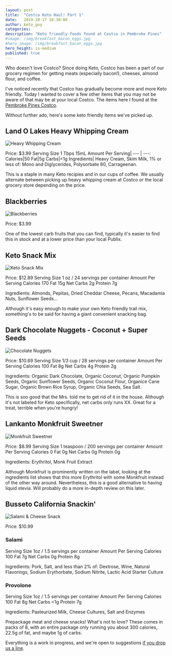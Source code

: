 ```yaml
---
layout: post
title:  "Costco Keto Haul! Part 1"
date:   2019-10-17 18:30:00
author: keto_guy
categories: 
description: "Keto friendly foods found at Costco in Pembroke Pines"
#image: /img/breakfast_bacon_eggs.jpg
#hero_image: /img/breakfast_bacon_eggs.jpg
hero_height: is-medium
published: true
---
```


Who doesn't love Costco? Since doing Keto, Costco has been a part of our grocery regimen for getting meats (especially bacon!), cheeses, almond flour, and coffee.

I've noticed recently that Costco has gradually become more and more Keto friendly. Today I wanted to cover a few other items that you may not be aware of that may be at your local Costco. The items here I found at the [Pembroke Pines Costco](https://www.costco.com/warehouse-locations/pembroke-pines-fl-742.html).

Without further ado, here's some keto friendly items we've picked up.

## Land O Lakes Heavy Whipping Cream

![Heavy Whipping Cream](/img/heavy-whipping-cream.jpg "Heavy Whipping Cream")

Price: $3.99
Serving Size 1 Tbps 15mL
Amount Per Serving|
--- | ---:
Calories|50
Fat|5g
Carbs|<1g
Ingredients| Heavy Cream, Skim Milk, 1% or less of: Mono and Diglycerides, Polysorbate 80, Carrageenan.

This is a staple in many Keto recipies and in our cups of coffee. We usually alternate between picking up heavy whipping cream at Costco or the local grocery store depending on the price.

## Blackberries

![Blackberries](/img/blackberries.jpg "Blackberries")

Price: $3.99

One of the lowest carb fruits that you can find, typically it's easier to find this in stock and at a lower price than your local Publix.


## Keto Snack Mix

![Keto Snack Mix](/img/keto-snack-mix.jpg)

Price: $12.89
Serving Size 1 oz / 24 servings per container
Amount Per Serving
Calories 170
Fat 15g
Net Carbs 2g
Protein 7g

Ingredients: Almonds, Pepitas, Dried Cheddar Cheese, Pecans, Macadamia Nuts, Sunflower Seeds...

Although it's easy enough to make your own Keto friendly trail mix, something's to be said for having a giant convenient snacking bag.

## Dark Chocolate Nuggets - Coconut + Super Seeds

![Chocolate Nuggets](/img/chocolate-nuggets.jpg "Dark Chocolate Nuggets with Coconut")

Price: $10.69
Serving Size 1/3 cup / 28 servings per container
Amount Per Serving
Calories 100
Fat 8g
Net Carbs 4g
Protein 2g

Ingredients: Organic Dark Chocolate, Organic Coconut, Organic Pumpkin Seeds, Organic Sunflower Seeds, Organic Coconut Flour, Organice Cane Sugar, Organic Brown Rice Syrup, Organic Chia Seeds, Sea Salt.

This is soo good that the Mrs. told me to get rid of it in the house. Although it's not labeled for Keto specifically, net carbs only runs XX. Great for a treat, terrible when you're hungry!

## Lankanto Monkfruit Sweetner

![Monkfruit Sweetner](/img/monkfruit-sweetner.jpg "Monkfruit Sweetner")

Price: $8.99
Serving Size 1 teaspoon / 200 servings per container
Amount Per Serving
Calories 0
Fat 0g
Net Carbs 0g
Protein 0g

Ingredients: Erythritol, Monk Fruit Extract

Although Monkfruit is prominently written on the label, looking at the ingredients list shows that this more Erythritol with some Monkfruit instead of the other way around. Nevertheless, this is a good alternative to having liquid stevia. Will probably do a more in-depth review on this later.


## Busseto California Snackin'

![Salami & Cheese Snack](/img/salami-cheese.jpg "Salami & Provolone Cheese Snack")

Price: $10.99
### Salami
Serving Size 1oz / 1.5 servings per container
Amount Per Serving
Calories 100
Fat 7g
Net Carbs 0g
Protein 8g

Ingredients: Pork, Salt, and less than 2% of: Dextrose, Wine, Natural Flavorings, Sodium Erythorbate, Sodium Nitrite, Lactic Acid Starter Culture

### Provolone
Serving Size 1oz / 1.5 servings per container
Amount Per Serving
Calories 100
Fat 8g
Net Carbs <1g
Protein 7g

Ingredients: Pasteurized Milk, Cheese Cultures, Salt and Enzymes

Prepackage meat and cheese snacks! What's not to love? These comes in packs of 8, with an entire package only running you about 300 calories, 22.5g of fat, and maybe 1g of carbs.

Everything is a work in progress, and we're open to suggestions [if you drop us a line](mailto:ketoinmiami@protonmail.com).
